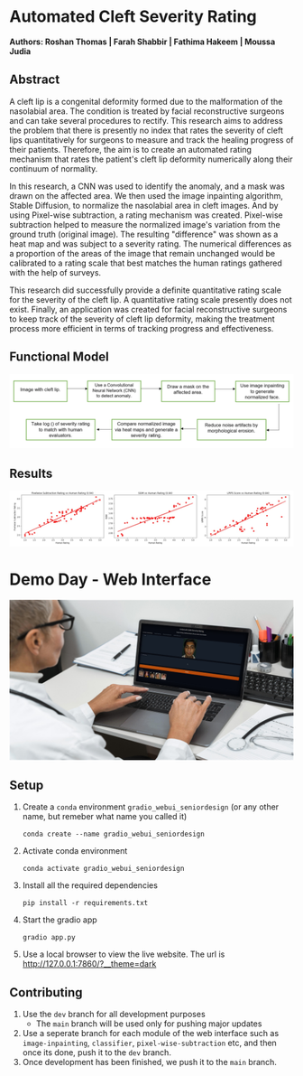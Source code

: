 # Automated Cleft Severity Rating
**Authors: Roshan Thomas | Farah Shabbir | Fathima Hakeem | Moussa Judia**

## Abstract

A cleft lip is a congenital deformity formed due to the malformation of the nasolabial area. The condition is treated by facial reconstructive surgeons and can take several procedures to rectify. This research aims to address the problem that there is presently no index that rates the severity of cleft lips quantitatively for surgeons to measure and track the healing progress of their patients. Therefore, the aim is to create an automated rating mechanism that rates the patient's cleft lip deformity numerically along their continuum of normality.

In this research, a CNN was used to identify the anomaly, and a mask was drawn on the affected area. We then used the image inpainting algorithm, Stable Diffusion, to normalize the nasolabial area in cleft images. And by using Pixel-wise subtraction, a rating mechanism was created. Pixel-wise subtraction helped to measure the normalized image's variation from the ground truth (original image). The resulting "difference" was shown as a heat map and was subject to a severity rating. The numerical differences as a proportion of the areas of the image that remain unchanged would be calibrated to a rating scale that best matches the human ratings gathered with the help of surveys. 

This research did successfully provide a definite quantitative rating scale for the severity of the cleft lip. A  quantitative rating scale presently does not exist. Finally, an application was created for facial reconstructive surgeons to keep track of the severity of cleft lip deformity, making the treatment process more efficient in terms of tracking progress and effectiveness.

## Functional Model

<!-- ![methods](https://github.com/Roshan-Thomas/senior_design_demo_day/blob/main/images/methods_chart.png) -->

![methods](./images/methods_chart.png)

## Results

![results_graphs](./images/Results_Graphs.jpeg)



# Demo Day - Web Interface 

![web_interface](./images/Web%20Interface%20Doctor%20-%20Mockup_1.png)

## Setup

1. Create a `conda` environment `gradio_webui_seniordesign` (or any other name, but remeber what name you called it)
    ```
    conda create --name gradio_webui_seniordesign
    ```

2. Activate conda environment
    ```
    conda activate gradio_webui_seniordesign
    ```

3. Install all the required dependencies
    ```
    pip install -r requirements.txt 
    ```

4. Start the gradio app
    ```
    gradio app.py
    ```

5. Use a local browser to view the live website. The url is http://127.0.0.1:7860/?__theme=dark


## Contributing
1. Use the `dev` branch for all development purposes
    - The `main` branch will be used only for pushing major updates
2. Use a seperate branch for each module of the web interface such as `image-inpainting`, `classifier`, `pixel-wise-subtraction` etc, and then once its done, push it to the `dev` branch.
3. Once development has been finished, we push it to the `main` branch.
